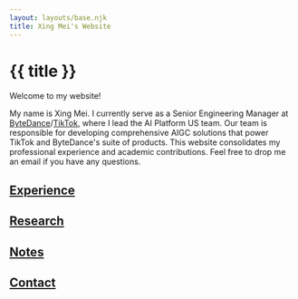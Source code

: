 ```yaml
---
layout: layouts/base.njk
title: Xing Mei's Website
---
```

# {{ title }}

Welcome to my website! 

My name is Xing Mei. I currently serve as a Senior Engineering Manager at [ByteDance](https://bytedance.com/en/)/[TikTok](https://tiktok.com/), where I lead the AI Platform US team. Our team is responsible for developing comprehensive AIGC solutions that power TikTok and ByteDance's suite of products. This website consolidates my professional experience and academic contributions. Feel free to drop me an email if you have any questions.

## [Experience](https://www.linkedin.com/in/xingmei)

## [Research](research)

## [Notes](notes)

## [Contact](mailto:xmei2005@gmail.com)
